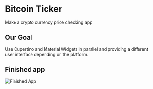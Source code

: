# Bitcoin Ticker

Make a crypto currency price checking app

## Our Goal

Use Cupertino and Material Widgets in parallel and providing a different user interface depending on the platform.

## Finished app

![Finished App](https://github.com/londonappbrewery/Images/blob/master/bitcoin-flutter-demo.gif)

